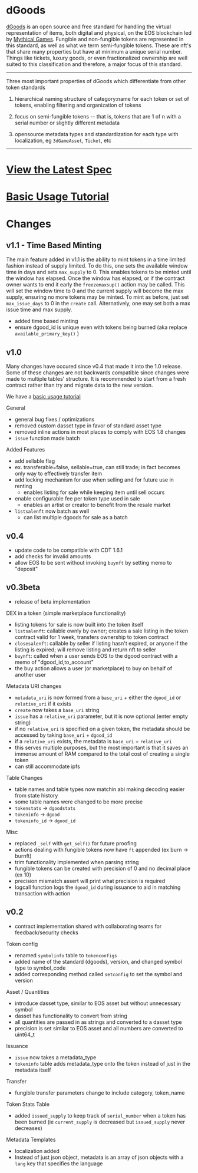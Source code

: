 dGoods
======

[dGoods](https://dgoods.org/) is an open source and free standard for handling the virtual representation of items, both
digital and physical, on the EOS blockchain led by [Mythical Games](https://mythical.games).
Fungible and non-fungible tokens are represented in this standard, as well as what we term
semi-fungible tokens. These are nft's that share many properties but have at minimum a unique serial
number. Things like tickets, luxury goods, or even fractionalized ownership are well suited to this
classification and therefore, a major focus of this standard.

---

Three most important properties of dGoods which differentiate from other token standards

1) hierarchical naming structure of category:name for each token or set of tokens, enabling filtering
  and organization of tokens

2) focus on semi-fungible tokens -- that is, tokens that are 1 of n with a serial number or slightly
different metadata

3) opensource metadata types and standardization for each type with localization, eg `3dGameAsset`, `Ticket`, etc

---

[View the Latest Spec](dgoods_spec.md)
======================================
[Basic Usage Tutorial](example_usage.md)
========================================

Changes
=======

v1.1 - Time Based Minting
----

The main feature added in v1.1 is the ability to mint tokens in a time limited fashion instead of
supply limited. To do this, one sets the available window time in days and sets `max_supply` to 0.
This enables tokens to be minted until the window has elapsed. Once the window has elapsed, or if
the contract owner wants to end it early the `freezemaxsup()` action may be called. This will set
the window time to 0 and the current supply will become the max supply, ensuring no more tokens may
be minted. To mint as before, just set `max_issue_days` to 0 in the `create` call. Alternatively,
one may set both a max issue time and max supply.

* added time based minting
* ensure dgood_id is unique even with tokens being burned (aka replace `available_primary_key()` )

v1.0
----

Many changes have occured since v0.4 that made it into the 1.0 release. Some of these changes are
not backwards compatible since changes were made to multiple tables' structure. It is recommended to
start from a fresh contract rather than try and migrate data to the new version.

We have a [basic usage tutorial](example_usage.md)

General

* general bug fixes / optimizations
* removed custom dasset type in favor of standard asset type
* removed inline actions in most places to comply with EOS 1.8 changes
* `issue` function made batch

Added Features

* add sellable flag
* ex. transferable=false, sellable=true, can still trade; in fact becomes only way to effectively transfer item
* add locking mechanism for use when selling and for future use in renting
  - enables listing for sale while keeping item until sell occurs
* enable configurable fee per token type used in sale
  - enables an artist or creator to benefit from the resale market
* `listsalenft` now batch as well
  - can list multiple dgoods for sale as a batch


v0.4
----

* update code to be compatible with CDT 1.6.1
* add checks for invalid amounts
* allow EOS to be sent without invoking `buynft` by setting memo to "deposit"


v0.3beta
--------

* release of beta implementation

DEX in a token (simple marketplace functionality)

* listing tokens for sale is now built into the token itself
* `listsalenft`: callable ownly by owner; creates a sale listing in the token contract valid
  for 1 week, transfers ownership to token contract
* `closesalenft`: callable by seller if listing hasn't expired, or anyone if the listing is expired;
  will remove listing and return nft to seller
* `buynft`: called when a user sends EOS to the dgood contract with a memo of "dgood_id,to_account"
* the buy action allows a user (or marketplace) to buy on behalf of another user

Metadata URI changes

* `metadata_uri` is now formed from a `base_uri` +  either the `dgood_id` or `relative_uri` if it
  exists
* `create` now takes a `base_uri` string
* `issue` has a `relative_uri` parameter, but it is now optional (enter empty string)
* if no `relative_uri` is specified on a given token, the metadata should be accessed by taking
  `base_uri` + `dgood_id`
* if a `relative_uri` exists, the metadata is `base_uri` + `relative_uri`
* this serves multiple purposes, but the most important is that it saves an immense amount of RAM
  compared to the total cost of creating a single token
* can still accommodate ipfs

Table Changes

* table names and table types now matchin abi making decoding easier from state history
* some table names were changed to be more precise
* `tokenstats` -> `dgoodstats`
* `tokeninfo` -> `dgood`
* `tokeninfo_id` -> `dgood_id`

Misc

* replaced `_self` with `get_self()` for future proofing
* actions dealing with fungible tokens now have `ft` appended (ex burn -> burnft)
* trim functionality implemented when parsing string
* fungible tokens can be created with precision of 0 and no decimal place (ex 10)
* precision mismatch assert will print what precision is required
* logcall function logs the `dgood_id` during issuance to aid in matching transaction with action


v0.2
----

* contract implementation shared with collaborating teams for feedback/security checks

Token config

* renamed `symbolinfo` table to `tokenconfigs`
* added name of the standard (dgoods), version, and changed symbol type to symbol_code
* added corresponding method called `setconfig` to set the symbol and version

Asset / Quantities

* introduce dasset type, similar to EOS asset but without unnecessary symbol
* dasset has functionality to convert from string
* all quantities are passed in as strings and converted to a dasset type
* precision is set similar to EOS asset and all numbers are converted to uint64_t

Issuance

* `issue` now takes a metadata_type
* `tokeninfo` table adds metadata_type onto the token instead of just in the metadata itself

Transfer

* fungible transfer parameters change to include category, token_name

Token Stats Table

* added `issued_supply` to keep track of `serial_number` when a token has been burned (ie `current_supply` is decreased but `issued_supply` never decreases)

Metadata Templates

* localization added
* Instead of just json object, metadata is an array of json objects with a `lang` key that specifies the language


